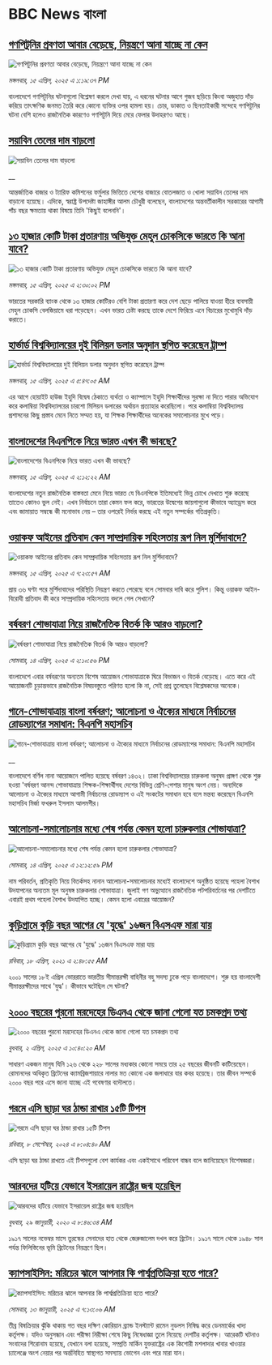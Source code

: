 # BBC News বাংলা## [গণপিটুনির প্রবণতা আবার বেড়েছে, নিয়ন্ত্রণে আনা যাচ্ছে না কেন](https://www.bbc.com/bengali/articles/c62z7qkn7d3o?at_campaign=githubrss)![গণপিটুনির প্রবণতা আবার বেড়েছে, নিয়ন্ত্রণে আনা যাচ্ছে না কেন](https://ichef.bbci.co.uk/ace/standard/240/cpsprodpb/1a19/live/d3b71b80-19f5-11f0-8a1e-3ff815141b98.jpg)_মঙ্গলবার, ১৫ এপ্রিল, ২০২৫ এ ১:১৯:৩৭ PM_বাংলাদেশে গণপিটুনির ঘটনাগুলো বিশ্লেষণ করলে দেখা যায়, এ ধরনের ঘটনার আগে  গুজব ছড়িয়ে কিংবা অজুহাত দাঁড় করিয়ে তাৎক্ষণিক জনমত তৈরি করে কোনো ব্যক্তির ওপর হামলা হয়। চোর, ডাকাত ও ছিনতাইকারী সন্দেহে গণপিটুনির ঘটনা বেশি হলেও রাজনৈতিক কারণেও গণপিটুনি দিয়ে মেরে ফেলার উদাহরণও আছে।## [সয়াবিন তেলের দাম বাড়লো](https://www.bbc.co.uk/bengali/live/cd9ljgzwdjdt?at_campaign=githubrss)![সয়াবিন তেলের দাম বাড়লো](https://ichef.bbci.co.uk/ace/standard/240/cpsprodpb/7893/live/9839e210-19e9-11f0-a455-cf1d5f751d2f.jpg)__আন্তর্জাতিক বাজার ও ট্যারিফ কমিশনের ফর্মুলার ভিত্তিতে দেশের বাজারে বোতলজাত ও খোলা সয়াবিন তেলের দাম বাড়ানো হয়েছে। এদিকে, স্বরাষ্ট্র উপদেষ্টা জাহাঙ্গীর আলম চৌধুরী বলেছেন, বাংলাদেশের অন্তবর্তীকালীন সরকারের আগামী পাঁচ বছর ক্ষমতায় থাকা বিষয়ে তিনি 'কিছুই বলেননি'।## [১৩ হাজার কোটি টাকা প্রতারণায় অভিযুক্ত মেহুল চোকসিকে ভারতে কি আনা যাবে?  ](https://www.bbc.com/bengali/articles/cpvr0wlx9veo?at_campaign=githubrss)![১৩ হাজার কোটি টাকা প্রতারণায় অভিযুক্ত মেহুল চোকসিকে ভারতে কি আনা যাবে?  ](https://ichef.bbci.co.uk/ace/standard/240/cpsprodpb/1e43/live/b6df7970-19fb-11f0-8a1e-3ff815141b98.jpg)_মঙ্গলবার, ১৫ এপ্রিল, ২০২৫ এ ২:৩০:০২ PM_ভারতের সরকারি ব্যাংক থেকে ১৩ হাজার কোটিরও বেশি টাকা প্রতারণা করে দেশ ছেড়ে পালিয়ে যাওয়া হীরে ব্যবসায়ী মেহুল চোকসি বেলজিয়ামে ধরা পড়েছেন। এখন ভারত চেষ্টা করছে তাকে দেশে ফিরিয়ে এনে বিচারের মুখোমুখি দাঁড় করাতে।## [হার্ভার্ড বিশ্ববিদ্যালয়ের দুই বিলিয়ন ডলার অনুদান স্থগিত করেছেন ট্রাম্প](https://www.bbc.com/bengali/articles/c5y435pqendo?at_campaign=githubrss)![হার্ভার্ড বিশ্ববিদ্যালয়ের দুই বিলিয়ন ডলার অনুদান স্থগিত করেছেন ট্রাম্প](https://ichef.bbci.co.uk/ace/standard/240/cpsprodpb/d0e6/live/965934a0-19bc-11f0-8a1e-3ff815141b98.jpg)_মঙ্গলবার, ১৫ এপ্রিল, ২০২৫ এ ৫:৪৭:০৫ AM_এর আগে হোয়াইট হাউজ ইহুদি বিদ্বেষ ঠেকাতে ব্যর্থতা ও ক্যাম্পাসে ইহুদি শিক্ষার্থীদের সুরক্ষা না দিতে পারার অভিযোগ করে কলাম্বিয়া বিশ্ববিদ্যালয়ের চারশো মিলিয়ন ডলারের অর্থায়ন প্রত্যাহার করেছিলো। পরে কলাম্বিয়া বিশ্ববিদ্যালয় প্রশাসনের কিছু প্রস্তাব মেনে নিতে সম্মত হয়, যা শিক্ষক শিক্ষার্থীদের অনেকের সমালোচনার মুখে পড়ে।## [বাংলাদেশের বিএনপিকে নিয়ে ভারত এখন কী ভাবছে?](https://www.bbc.com/bengali/articles/c20x1p2j3wno?at_campaign=githubrss)![বাংলাদেশের বিএনপিকে নিয়ে ভারত এখন কী ভাবছে?](https://ichef.bbci.co.uk/ace/standard/240/cpsprodpb/2645/live/0b4ca340-192d-11f0-b1b3-7358f8d35a35.jpg)_মঙ্গলবার, ১৫ এপ্রিল, ২০২৫ এ ২:১২:২২ AM_বাংলাদেশের নতুন রাজনৈতিক বাস্তবতা মেনে নিয়ে ভারত যে বিএনপিকে ইতিমধ্যেই ভিন্ন চোখে দেখতে শুরু করেছে তাতেও কোনও ভুল নেই। এখন নির্বাচনে তারা কেমন ফল করে, ভারতের উদ্বেগের জায়গাগুলো কীভাবে অ্যাড্রেস করে এবং জামায়াত সম্বন্ধে কী মনোভাব নেয় – তার ওপরেই নির্ভর করছে এই নতুন সম্পর্কের গতিপ্রকৃতি।## [ওয়াকফ আইনের প্রতিবাদ কেন সাম্প্রদায়িক সহিংসতায় রূপ নিল মুর্শিদাবাদে?](https://www.bbc.com/bengali/articles/c230p0rmyn7o?at_campaign=githubrss)![ওয়াকফ আইনের প্রতিবাদ কেন সাম্প্রদায়িক সহিংসতায় রূপ নিল মুর্শিদাবাদে?](https://ichef.bbci.co.uk/ace/standard/240/cpsprodpb/f752/live/6736ff90-1949-11f0-a455-cf1d5f751d2f.jpg)_মঙ্গলবার, ১৫ এপ্রিল, ২০২৫ এ ৭:২৩:৫৭ AM_প্রায় ৩৬ ঘণ্টা পরে মুর্শিদাবাদের পরিস্থিতি নিয়ন্ত্রণ করতে পেরেছে বলে সোমবার দাবি করে পুলিশ। কিন্তু ওয়াকফ আইন-বিরোধী প্রতিবাদ কী করে সাম্প্রদায়িক সহিংসতায় বদলে গেল সেখানে?## [বর্ষবরণ শোভাযাত্রা নিয়ে রাজনৈতিক বিতর্ক কি আরও বাড়লো?](https://www.bbc.com/bengali/articles/cy9v8qw9wxvo?at_campaign=githubrss)![বর্ষবরণ শোভাযাত্রা নিয়ে রাজনৈতিক বিতর্ক কি আরও বাড়লো?](https://ichef.bbci.co.uk/ace/standard/240/cpsprodpb/a2fe/live/165a1100-191e-11f0-a455-cf1d5f751d2f.jpg)_সোমবার, ১৪ এপ্রিল, ২০২৫ এ ২:১০:৫৬ PM_বাংলাদেশে এবার বর্ষবরণের অন্যতম বিশেষ আয়োজন শোভাযাত্রাকে ঘিরে বিভাজন ও বিতর্ক বেড়েছে। এতে করে  এই আয়োজনটি চূড়ান্তভাবে রাজনৈতিক বিষয়বস্তুতে পরিণত হলো কি না, সেই প্রশ্ন তুলেছেন বিশ্লেষকদের অনেকে।## [গানে-শোভাযাত্রায় বাংলা বর্ষবরণ; আলোচনা ও ঐক্যের মাধ্যমে নির্বাচনের রোডম্যাপের সমাধান: বিএনপি মহাসচিব](https://www.bbc.co.uk/bengali/live/cp31k33px9wt?at_campaign=githubrss)![গানে-শোভাযাত্রায় বাংলা বর্ষবরণ; আলোচনা ও ঐক্যের মাধ্যমে নির্বাচনের রোডম্যাপের সমাধান: বিএনপি মহাসচিব](https://ichef.bbci.co.uk/ace/standard/240/cpsprodpb/d62d/live/41f1a710-1941-11f0-b1b3-7358f8d35a35.jpg)__বাংলাদেশে বর্ণিল নানা আয়োজনে পালিত হয়েছে বর্ষবরণ ১৪৩২। ঢাকা বিশ্ববিদ্যালয়ের চারুকলা অনুষদ প্রাঙ্গণ থেকে শুরু হওয়া 'বর্ষবরণ আনন্দ শোভাযাত্রায় শিক্ষক-শিক্ষার্থীসহ দেশের বিভিন্ন শ্রেণি-পেশার মানুষ অংশ নেয়। অন্যদিকে আলোচনা ও ঐক্যের মাধ্যমে আগামী নির্বাচনের রোডম্যাপ ও এই সংকটের সমাধান হবে বলে মন্তব্য করেছেন বিএনপি মহাসচিব মির্জা ফখরুল ইসলাম আলমগীর।## [আলোচনা-সমালোচনার মধ্যে শেষ পর্যন্ত কেমন হলো চারুকলার শোভাযাত্রা?](https://www.bbc.com/bengali/articles/c7vnlddn050o?at_campaign=githubrss)![আলোচনা-সমালোচনার মধ্যে শেষ পর্যন্ত কেমন হলো চারুকলার শোভাযাত্রা?](https://ichef.bbci.co.uk/ace/standard/240/cpsprodpb/c425/live/7f49ccc0-1926-11f0-b1b3-7358f8d35a35.jpg)_সোমবার, ১৪ এপ্রিল, ২০২৫ এ ১২:১২:৫৯ PM_নাম পরিবর্তন, প্রতিকৃতি নিয়ে বিতর্কসহ নানান আলোচনা-সমালোচনার মধ্যেই বাংলাদেশে অনুষ্ঠিত হয়েছে পহেলা বৈশাখ উদযাপনের অন্যতম মূল অনুষঙ্গ চারুকলার শোভাযাত্রা। জুলাই গণ অভ্যুত্থানে রাজনৈতিক পটপরিবর্তনের পর দেশটিতে এবারই প্রথম পহেলা বৈশাখ উদযাপিত হচ্ছে। কেমন হলো এবারের আয়োজন?## [কুড়িগ্রামে কুড়ি বছর আগের যে 'যুদ্ধে' ১৬জন বিএসএফ মারা যায়](https://www.bbc.com/bengali/news-56776141?at_campaign=githubrss)![কুড়িগ্রামে কুড়ি বছর আগের যে 'যুদ্ধে' ১৬জন বিএসএফ মারা যায়](https://ichef.bbci.co.uk/ace/standard/240/cpsprodpb/E5A5/production/_118098785_gettyimages-51951056.jpg)_রবিবার, ১৮ এপ্রিল, ২০২১ এ ২:৪৮:৫৫ AM_২০০১ সালের ১৮ই এপ্রিল ভোররাতে ভারতীয় সীমান্তরক্ষী বাহিনীর বহু সদস্য ঢুকে পড়ে বাংলাদেশে। শুরু হয় বাংলাদেশী সীমান্তরক্ষীদের সাথে 'যুদ্ধ'। কীভাবে ঘটেছিল সে ঘটনা?## [২০০০ বছরের পুরনো মরদেহের ডিএনএ থেকে জানা গেলো যত চমকপ্রদ তথ্য](https://www.bbc.com/bengali/articles/cerlx12d9j1o?at_campaign=githubrss)![২০০০ বছরের পুরনো মরদেহের ডিএনএ থেকে জানা গেলো যত চমকপ্রদ তথ্য](https://ichef.bbci.co.uk/ace/standard/240/cpsprodpb/83e0/live/0f3687e0-a094-11ee-b9a7-c91b9dfa91e5.jpg)_বুধবার, ২ এপ্রিল, ২০২৫ এ ১০:৪০:২০ AM_সাধারণ একজন মানুষ যিনি ১২৬ থেকে ২২৮ সালের মধ্যকার কোনো সময়ে তার ২৫ বছরের জীবনটি কাটিয়েছেন। রোমানদের অধিকৃত ব্রিটেনের ক্যামব্রিজশায়ারে নালার মত কোনো এক জলাধারে যার কবর হয়েছে। তার জীবন সম্পর্কে ২০০০ বছর পরে এসে জানা যাচ্ছে এই গবেষণার বদৌলতে।## [গরমে এসি ছাড়া ঘর ঠান্ডা রাখার ১৫টি টিপস](https://www.bbc.com/bengali/articles/c4n1n0n0re8o?at_campaign=githubrss)![গরমে এসি ছাড়া ঘর ঠান্ডা রাখার ১৫টি টিপস](https://ichef.bbci.co.uk/ace/standard/240/cpsprodpb/20df/live/4ff9c200-1359-11ef-99fd-a7e7c6acfe47.jpg)_রবিবার, ৮ সেপ্টেম্বর, ২০২৪ এ ৮:০৪:৪০ AM_এসি ছাড়া ঘর ঠান্ডা রাখতে এই টিপসগুলো বেশ কার্যকর এবং একইসাথে পরিবেশ বান্ধব বলে জানিয়েছেন বিশেষজ্ঞরা।## [আরবদের হটিয়ে যেভাবে ইসরায়েল রাষ্ট্রের জন্ম হয়েছিল](https://www.bbc.com/bengali/news-40351128?at_campaign=githubrss)![আরবদের হটিয়ে যেভাবে ইসরায়েল রাষ্ট্রের জন্ম হয়েছিল](https://ichef.bbci.co.uk/ace/standard/240/cpsprodpb/E823/production/_96572495_615c50f6-ef2a-4927-81d7-abe707054460.jpg)_বুধবার, ২৯ জানুয়ারী, ২০২০ এ ৮:৪৬:৩৪ AM_১৯১৭ সালের নভেম্বর মাসে তুরস্কের সেনাদের হাত থেকে জেরুজালেম দখল করে ব্রিটেন। ১৯১৭ সালে থেকে ১৯৪৮ সাল পর্যন্ত ফিলিস্তিনের ভূমি ব্রিটেনের নিয়ন্ত্রণে ছিল।## [ক্যাপসাইসিন: মরিচের ঝালে আপনার কি পার্শ্বপ্রতিক্রিয়া হতে পারে?](https://www.bbc.com/bengali/articles/cp338kpzvy0o?at_campaign=githubrss)![ক্যাপসাইসিন: মরিচের ঝালে আপনার কি পার্শ্বপ্রতিক্রিয়া হতে পারে?](https://ichef.bbci.co.uk/ace/standard/240/cpsprodpb/1456/live/f92c70e0-330f-11ef-bdc5-41d7421c2adf.jpg)_সোমবার, ১৩ জানুয়ারী, ২০২৫ এ ৭:১৩:০৬ AM_তীব্র বিষক্রিয়ার ঝুঁকি থাকায় গত বছর দক্ষিণ কোরিয়ান ব্র্যান্ড ইনস্ট্যান্ট রামেন নুডলস নিষিদ্ধ করে ডেনমার্কের খাদ্য কর্তৃপক্ষ। যদিও অনুসন্ধান এবং পরীক্ষা নিরীক্ষা শেষে কিছু নিষেধাজ্ঞা তুলে নিয়েছে দেশটির কর্তৃপক্ষ। আরেকটি ঘটনাও সংবাদের শিরোনাম হয়েছে, যেখানে বলা হয়েছে, সম্প্রতি মার্কিন যুক্তরাষ্ট্রের এক কিশোরী মশলাদার খাবার খাওয়ার চ্যালেঞ্জে অংশ নেয়ার পর অর্ন্তনিহিত স্বাস্থ্যগত সমস্যায় ভোগেন এবং পরে মারা যান।